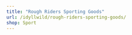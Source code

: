 ```yaml
---
title: "Rough Riders Sporting Goods"
url: /idyllwild/rough-riders-sporting-goods/
shop: Sport
---
```

